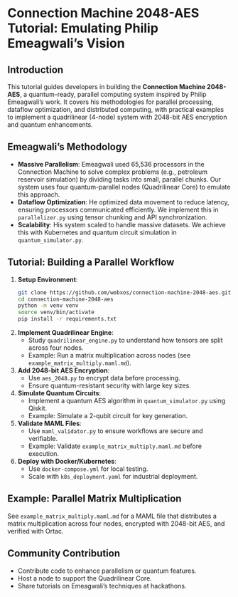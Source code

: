 # Connection Machine 2048-AES Tutorial: Emulating Philip Emeagwali’s Vision

## Introduction
This tutorial guides developers in building the **Connection Machine 2048-AES**, a quantum-ready, parallel computing system inspired by Philip Emeagwali’s work. It covers his methodologies for parallel processing, dataflow optimization, and distributed computing, with practical examples to implement a quadrilinear (4-node) system with 2048-bit AES encryption and quantum enhancements.

## Emeagwali’s Methodology
- **Massive Parallelism**: Emeagwali used 65,536 processors in the Connection Machine to solve complex problems (e.g., petroleum reservoir simulation) by dividing tasks into small, parallel chunks. Our system uses four quantum-parallel nodes (Quadrilinear Core) to emulate this approach.
- **Dataflow Optimization**: He optimized data movement to reduce latency, ensuring processors communicated efficiently. We implement this in `parallelizer.py` using tensor chunking and API synchronization.
- **Scalability**: His system scaled to handle massive datasets. We achieve this with Kubernetes and quantum circuit simulation in `quantum_simulator.py`.

## Tutorial: Building a Parallel Workflow
1. **Setup Environment**:
   ```bash
   git clone https://github.com/webxos/connection-machine-2048-aes.git
   cd connection-machine-2048-aes
   python -m venv venv
   source venv/bin/activate
   pip install -r requirements.txt
   ```
2. **Implement Quadrilinear Engine**:
   - Study `quadrilinear_engine.py` to understand how tensors are split across four nodes.
   - Example: Run a matrix multiplication across nodes (see `example_matrix_multiply.maml.md`).
3. **Add 2048-bit AES Encryption**:
   - Use `aes_2048.py` to encrypt data before processing.
   - Ensure quantum-resistant security with large key sizes.
4. **Simulate Quantum Circuits**:
   - Implement a quantum AES algorithm in `quantum_simulator.py` using Qiskit.
   - Example: Simulate a 2-qubit circuit for key generation.
5. **Validate MAML Files**:
   - Use `maml_validator.py` to ensure workflows are secure and verifiable.
   - Example: Validate `example_matrix_multiply.maml.md` before execution.
6. **Deploy with Docker/Kubernetes**:
   - Use `docker-compose.yml` for local testing.
   - Scale with `k8s_deployment.yaml` for industrial deployment.

## Example: Parallel Matrix Multiplication
See `example_matrix_multiply.maml.md` for a MAML file that distributes a matrix multiplication across four nodes, encrypted with 2048-bit AES, and verified with Ortac.

## Community Contribution
- Contribute code to enhance parallelism or quantum features.
- Host a node to support the Quadrilinear Core.
- Share tutorials on Emeagwali’s techniques at hackathons.